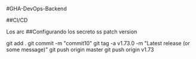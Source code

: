 #GHA-DevOps-Backend


##CI/CD

Los arc
##Configurando los secreto  ss
patch version

git add .
git commit -m "commit10"
git tag -a v1.73.0 -m "Latest release (or some message)"
git push origin master
git push origin v1.73 